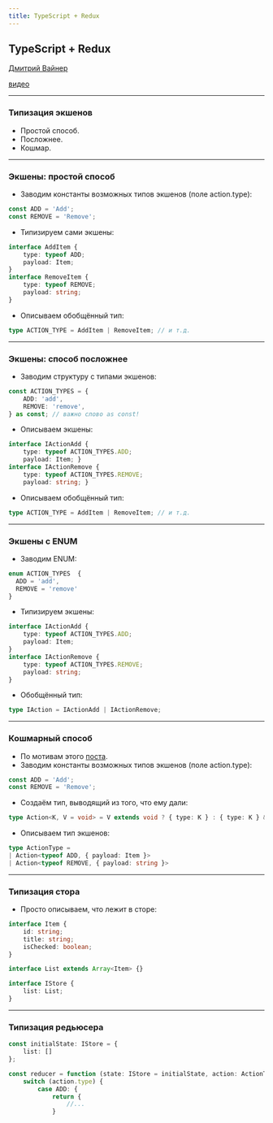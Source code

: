 ```yaml
---
title: TypeScript + Redux
---
```


## TypeScript + Redux

[Дмитрий Вайнер](mailto:dmitry.weiner@gmail.com)

[видео]()

---

### Типизация экшенов
* Простой способ.
* Посложнее.
* Кошмар.

---

### Экшены: простой способ
* Заводим константы возможных типов экшенов (поле action.type):
```ts
const ADD = 'Add';
const REMOVE = 'Remove';
```
* Типизируем сами экшены:
```ts
interface AddItem {
    type: typeof ADD;
    payload: Item;
}
interface RemoveItem {
    type: typeof REMOVE;
    payload: string;
}
```
* Описываем обобщённый тип:
```ts
type ACTION_TYPE = AddItem | RemoveItem; // и т.д.
```
---

### Экшены: способ посложнее
* Заводим структуру с типами экшенов:
```ts
const ACTION_TYPES = {
    ADD: 'add',
    REMOVE: 'remove',
} as const; // важно слово as const!
```
* Описываем экшены:
```ts
interface IActionAdd {
    type: typeof ACTION_TYPES.ADD;
    payload: Item; }
interface IActionRemove {
    type: typeof ACTION_TYPES.REMOVE;
    payload: string; }
```
* Описываем обобщённый тип:
```ts
type ACTION_TYPE = AddItem | RemoveItem; // и т.д.
```

---

### Экшены с ENUM
* Заводим ENUM:
```ts
enum ACTION_TYPES  {
  ADD = 'add',
  REMOVE = 'remove'
}
```
* Типизируем экшены:
```ts
interface IActionAdd {
    type: typeof ACTION_TYPES.ADD;
    payload: Item;
}
interface IActionRemove {
    type: typeof ACTION_TYPES.REMOVE;
    payload: string;
}
```
* Обобщённый тип:
```ts
type IAction = IActionAdd | IActionRemove;
```

---

### Кошмарный способ
* По мотивам этого [поста](https://habr.com/ru/company/alfa/blog/452620/).
* Заводим константы возможных типов экшенов (поле action.type):
```ts
const ADD = 'Add';
const REMOVE = 'Remove';
```
* Создаём тип, выводящий из того, что ему дали:
```ts
type Action<K, V = void> = V extends void ? { type: K } : { type: K } & V;
```
* Описываем тип экшенов:
```ts
type ActionType =
| Action<typeof ADD, { payload: Item }>
| Action<typeof REMOVE, { payload: string }>
```

---

### Типизация стора
* Просто описываем, что лежит в сторе:
```ts
interface Item {
    id: string;
    title: string;
    isChecked: boolean;
}

interface List extends Array<Item> {}

interface IStore {
    list: List;
}
```

---

### Типизация редьюсера
```ts
const initialState: IStore = {
    list: []
};

const reducer = function (state: IStore = initialState, action: ActionType): IStore {
    switch (action.type) {
        case ADD: {
            return {
                //...
            }
```